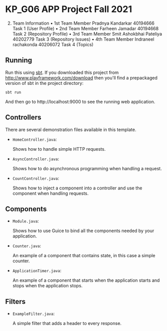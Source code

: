 # KP_G06 APP Project Fall 2021

2.	Team Information
•	1st Team Member
      Pradnya Kandarkar 40194666
      Task 1 (User Profile)
•	2nd Team Member
      Farheen Jamadar 40194668
      Task 2 (Repository Profile)
•	3rd Team Member
      Smit Ashokbhai Pateliya 40202779
      Task 3 (Repository Issues)
•	4th Team Member
      Indraneel rachakonda 40206072
      Task 4 (Topics)


## Running

Run this using [sbt](http://www.scala-sbt.org/).  If you downloaded this project from http://www.playframework.com/download then you'll find a prepackaged version of sbt in the project directory:

```
sbt run
```

And then go to http://localhost:9000 to see the running web application.

## Controllers

There are several demonstration files available in this template.

- `HomeController.java`:

  Shows how to handle simple HTTP requests.

- `AsyncController.java`:

  Shows how to do asynchronous programming when handling a request.

- `CountController.java`:

  Shows how to inject a component into a controller and use the component when
  handling requests.

## Components

- `Module.java`:

  Shows how to use Guice to bind all the components needed by your application.

- `Counter.java`:

  An example of a component that contains state, in this case a simple counter.

- `ApplicationTimer.java`:

  An example of a component that starts when the application starts and stops
  when the application stops.

## Filters

- `ExampleFilter.java`:

  A simple filter that adds a header to every response.
